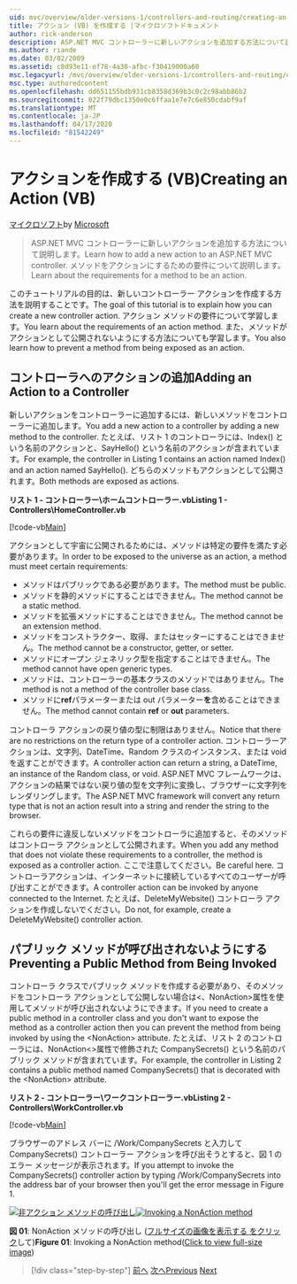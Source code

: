 ```yaml
---
uid: mvc/overview/older-versions-1/controllers-and-routing/creating-an-action-vb
title: アクション (VB) を作成する |マイクロソフトドキュメント
author: rick-anderson
description: ASP.NET MVC コントローラーに新しいアクションを追加する方法について説明します。 メソッドをアクションにするための要件について説明します。
ms.author: riande
ms.date: 03/02/2009
ms.assetid: c8d93e11-ef78-4a30-afbc-f30419000a60
msc.legacyurl: /mvc/overview/older-versions-1/controllers-and-routing/creating-an-action-vb
msc.type: authoredcontent
ms.openlocfilehash: dd651155bdb931cb8358d369b3c0c2c98abb86b2
ms.sourcegitcommit: 022f79dbc1350e0c6ffaa1e7e7c6e850cdabf9af
ms.translationtype: MT
ms.contentlocale: ja-JP
ms.lasthandoff: 04/17/2020
ms.locfileid: "81542249"
---
```

# <a name="creating-an-action-vb"></a><span data-ttu-id="d618d-104">アクションを作成する (VB)</span><span class="sxs-lookup"><span data-stu-id="d618d-104">Creating an Action (VB)</span></span>

<span data-ttu-id="d618d-105">[マイクロソフト](https://github.com/microsoft)</span><span class="sxs-lookup"><span data-stu-id="d618d-105">by [Microsoft](https://github.com/microsoft)</span></span>

> <span data-ttu-id="d618d-106">ASP.NET MVC コントローラーに新しいアクションを追加する方法について説明します。</span><span class="sxs-lookup"><span data-stu-id="d618d-106">Learn how to add a new action to an ASP.NET MVC controller.</span></span> <span data-ttu-id="d618d-107">メソッドをアクションにするための要件について説明します。</span><span class="sxs-lookup"><span data-stu-id="d618d-107">Learn about the requirements for a method to be an action.</span></span>

<span data-ttu-id="d618d-108">このチュートリアルの目的は、新しいコントローラー アクションを作成する方法を説明することです。</span><span class="sxs-lookup"><span data-stu-id="d618d-108">The goal of this tutorial is to explain how you can create a new controller action.</span></span> <span data-ttu-id="d618d-109">アクション メソッドの要件について学習します。</span><span class="sxs-lookup"><span data-stu-id="d618d-109">You learn about the requirements of an action method.</span></span> <span data-ttu-id="d618d-110">また、メソッドがアクションとして公開されないようにする方法についても学習します。</span><span class="sxs-lookup"><span data-stu-id="d618d-110">You also learn how to prevent a method from being exposed as an action.</span></span>

## <a name="adding-an-action-to-a-controller"></a><span data-ttu-id="d618d-111">コントローラへのアクションの追加</span><span class="sxs-lookup"><span data-stu-id="d618d-111">Adding an Action to a Controller</span></span>

<span data-ttu-id="d618d-112">新しいアクションをコントローラーに追加するには、新しいメソッドをコントローラーに追加します。</span><span class="sxs-lookup"><span data-stu-id="d618d-112">You add a new action to a controller by adding a new method to the controller.</span></span> <span data-ttu-id="d618d-113">たとえば、リスト 1 のコントローラには、Index() という名前のアクションと、SayHello() という名前のアクションが含まれています。</span><span class="sxs-lookup"><span data-stu-id="d618d-113">For example, the controller in Listing 1 contains an action named Index() and an action named SayHello().</span></span> <span data-ttu-id="d618d-114">どちらのメソッドもアクションとして公開されます。</span><span class="sxs-lookup"><span data-stu-id="d618d-114">Both methods are exposed as actions.</span></span>

<span data-ttu-id="d618d-115">**リスト 1 - コントローラー\ホームコントローラー.vb**</span><span class="sxs-lookup"><span data-stu-id="d618d-115">**Listing 1 - Controllers\HomeController.vb**</span></span>

[!code-vb[Main](creating-an-action-vb/samples/sample1.vb)]

<span data-ttu-id="d618d-116">アクションとして宇宙に公開されるためには、メソッドは特定の要件を満たす必要があります。</span><span class="sxs-lookup"><span data-stu-id="d618d-116">In order to be exposed to the universe as an action, a method must meet certain requirements:</span></span>

- <span data-ttu-id="d618d-117">メソッドはパブリックである必要があります。</span><span class="sxs-lookup"><span data-stu-id="d618d-117">The method must be public.</span></span>
- <span data-ttu-id="d618d-118">メソッドを静的メソッドにすることはできません。</span><span class="sxs-lookup"><span data-stu-id="d618d-118">The method cannot be a static method.</span></span>
- <span data-ttu-id="d618d-119">メソッドを拡張メソッドにすることはできません。</span><span class="sxs-lookup"><span data-stu-id="d618d-119">The method cannot be an extension method.</span></span>
- <span data-ttu-id="d618d-120">メソッドをコンストラクター、取得、またはセッターにすることはできません。</span><span class="sxs-lookup"><span data-stu-id="d618d-120">The method cannot be a constructor, getter, or setter.</span></span>
- <span data-ttu-id="d618d-121">メソッドにオープン ジェネリック型を指定することはできません。</span><span class="sxs-lookup"><span data-stu-id="d618d-121">The method cannot have open generic types.</span></span>
- <span data-ttu-id="d618d-122">メソッドは、コントローラーの基本クラスのメソッドではありません。</span><span class="sxs-lookup"><span data-stu-id="d618d-122">The method is not a method of the controller base class.</span></span>
- <span data-ttu-id="d618d-123">メソッドに**ref**パラメーターまたは out パラメーター**を**含めることはできません。</span><span class="sxs-lookup"><span data-stu-id="d618d-123">The method cannot contain **ref** or **out** parameters.</span></span>

<span data-ttu-id="d618d-124">コントローラ アクションの戻り値の型に制限はありません。</span><span class="sxs-lookup"><span data-stu-id="d618d-124">Notice that there are no restrictions on the return type of a controller action.</span></span> <span data-ttu-id="d618d-125">コントローラーアクションは、文字列、DateTime、Random クラスのインスタンス、または void を返すことができます。</span><span class="sxs-lookup"><span data-stu-id="d618d-125">A controller action can return a string, a DateTime, an instance of the Random class, or void.</span></span> <span data-ttu-id="d618d-126">ASP.NET MVC フレームワークは、アクションの結果ではない戻り値の型を文字列に変換し、ブラウザーに文字列をレンダリングします。</span><span class="sxs-lookup"><span data-stu-id="d618d-126">The ASP.NET MVC framework will convert any return type that is not an action result into a string and render the string to the browser.</span></span>

<span data-ttu-id="d618d-127">これらの要件に違反しないメソッドをコントローラに追加すると、そのメソッドはコントローラ アクションとして公開されます。</span><span class="sxs-lookup"><span data-stu-id="d618d-127">When you add any method that does not violate these requirements to a controller, the method is exposed as a controller action.</span></span> <span data-ttu-id="d618d-128">ここで注意してください。</span><span class="sxs-lookup"><span data-stu-id="d618d-128">Be careful here.</span></span> <span data-ttu-id="d618d-129">コントローラアクションは、インターネットに接続しているすべてのユーザーが呼び出すことができます。</span><span class="sxs-lookup"><span data-stu-id="d618d-129">A controller action can be invoked by anyone connected to the Internet.</span></span> <span data-ttu-id="d618d-130">たとえば、DeleteMyWebsite() コントローラ アクションを作成しないでください。</span><span class="sxs-lookup"><span data-stu-id="d618d-130">Do not, for example, create a DeleteMyWebsite() controller action.</span></span>

## <a name="preventing-a-public-method-from-being-invoked"></a><span data-ttu-id="d618d-131">パブリック メソッドが呼び出されないようにする</span><span class="sxs-lookup"><span data-stu-id="d618d-131">Preventing a Public Method from Being Invoked</span></span>

<span data-ttu-id="d618d-132">コントローラ クラスでパブリック メソッドを作成する必要があり、そのメソッドをコントローラ アクションとして公開しない場合は&lt;、NonAction&gt;属性を使用してメソッドが呼び出されないようにできます。</span><span class="sxs-lookup"><span data-stu-id="d618d-132">If you need to create a public method in a controller class and you don't want to expose the method as a controller action then you can prevent the method from being invoked by using the &lt;NonAction&gt; attribute.</span></span> <span data-ttu-id="d618d-133">たとえば、リスト 2 のコントローラには、NonAction&lt;&gt;属性で修飾された CompanySecrets() という名前のパブリック メソッドが含まれています。</span><span class="sxs-lookup"><span data-stu-id="d618d-133">For example, the controller in Listing 2 contains a public method named CompanySecrets() that is decorated with the &lt;NonAction&gt; attribute.</span></span>

<span data-ttu-id="d618d-134">**リスト 2 - コントローラー\ワークコントローラー.vb**</span><span class="sxs-lookup"><span data-stu-id="d618d-134">**Listing 2 - Controllers\WorkController.vb**</span></span>

[!code-vb[Main](creating-an-action-vb/samples/sample2.vb)]

<span data-ttu-id="d618d-135">ブラウザーのアドレス バーに /Work/CompanySecrets と入力して CompanySecrets() コントローラー アクションを呼び出そうとすると、図 1 のエラー メッセージが表示されます。</span><span class="sxs-lookup"><span data-stu-id="d618d-135">If you attempt to invoke the CompanySecrets() controller action by typing /Work/CompanySecrets into the address bar of your browser then you'll get the error message in Figure 1.</span></span>

<span data-ttu-id="d618d-136">[![非アクション メソッドの呼び出し](creating-an-action-vb/_static/image1.jpg)](creating-an-action-vb/_static/image1.png)</span><span class="sxs-lookup"><span data-stu-id="d618d-136">[![Invoking a NonAction method](creating-an-action-vb/_static/image1.jpg)](creating-an-action-vb/_static/image1.png)</span></span>

<span data-ttu-id="d618d-137">**図 01**: NonAction メソッドの呼び出し ([フルサイズの画像を表示する をクリック](creating-an-action-vb/_static/image2.png)して)</span><span class="sxs-lookup"><span data-stu-id="d618d-137">**Figure 01**: Invoking a NonAction method([Click to view full-size image](creating-an-action-vb/_static/image2.png))</span></span>

> [!div class="step-by-step"]
> <span data-ttu-id="d618d-138">[前へ](creating-a-controller-vb.md)
> [次へ](aspnet-mvc-controllers-overview-cs.md)</span><span class="sxs-lookup"><span data-stu-id="d618d-138">[Previous](creating-a-controller-vb.md)
[Next](aspnet-mvc-controllers-overview-cs.md)</span></span>
